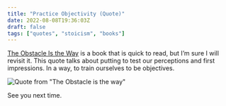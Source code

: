 ```yaml
---
title: "Practice Objectivity (Quote)"
date: 2022-08-08T19:36:03Z
draft: false
tags: ["quotes", "stoicism", "books"]
---
```


[The Obstacle Is the Way][1] is a book that is quick to read, but I’m sure I will revisit it. This
quote talks about putting to test our perceptions and first impressions. In a way, to train
ourselves to be objectives.

![Quote from "The Obstacle is the way"][2]

See you next time.

[1]: https://www.amazon.com/gp/product/B00G3L1B8K
[2]: /images/ryan-holiday--the-obstacle-is-the-way-01.jpg
